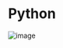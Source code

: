 # Python

![image](https://github.com/user-attachments/assets/f4350c1f-a60c-4824-a280-dfebed670146)
